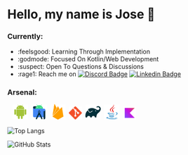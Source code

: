 # Hello, my name is Jose 👋

### Currently:
- :feelsgood: Learning Through Implementation
- :godmode: Focused On Kotlin/Web Development
- :suspect: Open To Questions & Discussions
- :rage1: Reach me on
[![Discord Badge](https://img.shields.io/badge/Discord-Purple?style=plastic&logo=Discord&logoColor=%23ffffff&color=%235865f2)](https://discordapp.com/users/887451653274488872)
[![Linkedin Badge](https://img.shields.io/badge/-LinkedIn-blue?style=plastic&logo=Linkedin&logoColor=white)](https://www.linkedin.com/in/josegarza25)

### Arsenal:
<p>
&nbsp;&nbsp;
<img src="https://github.com/devicons/devicon/blob/master/icons/android/android-original.svg" title="Android" alt="Android" width="35" height="35"/>&nbsp;
<img src="https://github.com/devicons/devicon/blob/master/icons/androidstudio/androidstudio-original.svg" title="Android Studio" alt="Android Studio" width="35" height="35"/>&nbsp;
<img src="https://github.com/devicons/devicon/blob/master/icons/firebase/firebase-plain.svg" title="Firebase" alt="Firebase" width="35" height="35"/>&nbsp;
<img src="https://github.com/devicons/devicon/blob/master/icons/git/git-original.svg" title="Git" alt="Git" width="30" height="30"/>&nbsp;
<img src="https://github.com/devicons/devicon/blob/master/icons/gradle/gradle-original.svg" title="Gradle" alt="Gradle" width="35" height="35"/>&nbsp;
<img src="https://github.com/devicons/devicon/blob/master/icons/java/java-original.svg" title="Java" alt="Java" width="35" height="35"/>&nbsp;
<img src="https://github.com/devicons/devicon/blob/master/icons/kotlin/kotlin-original.svg" title="Kotlin" alt="Kotlin" width="30" height="30"/>&nbsp;
</p>

![Top Langs](https://github-readme-stats-clone-sigma.vercel.app/api/top-langs/?username=SVENTRIPIKAL&layout=compact&theme=radical&card_width=310&cache_seconds=3600&exclude_repo=github-readme-stats-clone,github-readme-streak-stats-clone&custom_title=&nbsp;&nbsp;&nbsp;&nbsp;&nbsp;&nbsp;&nbsp;&nbsp;Most&nbsp;Used&nbsp;Languages)  

![GitHub Stats](https://github-readme-stats-clone-sigma.vercel.app/api?username=SVENTRIPIKAL&hide=contribs,prs&show_icons=true&theme=radical&card_width=495&cache_seconds=3600&custom_title=&nbsp;&nbsp;&nbsp;&nbsp;&nbsp;&nbsp;&nbsp;&nbsp;&nbsp;&nbsp;&nbsp;&nbsp;&nbsp;&nbsp;&nbsp;&nbsp;&nbsp;&nbsp;&nbsp;&nbsp;&nbsp;&nbsp;&nbsp;&nbsp;&nbsp;&nbsp;&nbsp;&nbsp;&nbsp;&nbsp;&nbsp;&nbsp;&nbsp;&nbsp;&nbsp;Github&nbsp;Stats)

<!-- [![GitHub Streak](https://github-readme-streak-stats-clone-sigma.vercel.app?user=SVENTRIPIKAL&theme=radical)](https://git.io/streak-stats) -->
